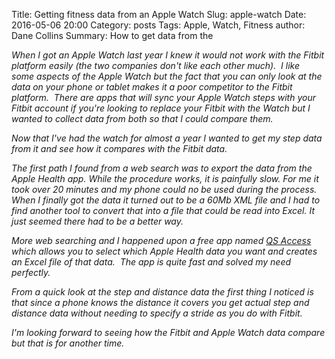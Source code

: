 Title: Getting fitness data from an Apple Watch</i>
Slug: apple-watch
Date: 2016-05-06 20:00
Category: posts
Tags: Apple, Watch, Fitness
author: Dane Collins
Summary: How to get data from the <i class="fab fa-apple"></i> <i class="fal fa-watch">

When I got an Apple Watch last year I knew it would not work with the Fitbit platform easily (the two companies don't like each other much).  I like some aspects of the Apple Watch but the fact that you can only look at the data on your phone or tablet makes it a poor competitor to the Fitbit platform.  There are apps that will sync your Apple Watch steps with your Fitbit account if you're looking to replace your Fitbit with the Watch but I wanted to collect data from both so that I could compare them.

Now that I've had the watch for almost a year I wanted to get my step data from it and see how it compares with the Fitbit data.

The first path I found from a web search was to export the data from the Apple Health app. While the procedure works, it is painfully slow. For me it took over 20 minutes and my phone could no be used during the process. When I finally got the data it turned out to be a 60Mb XML file and I had to find another tool to convert that into a file that could be read into Excel. It just seemed there had to be a better way.

More web searching and I happened upon a free app named [QS Access](https://itunes.apple.com/us/app/qs-access/id920297614?mt=8) which allows you to select which Apple Health data you want and creates an Excel file of that data.  The app is quite fast and solved my need perfectly.

From a quick look at the step and distance data the first thing I noticed is that since a phone knows the distance it covers you get actual step and distance data without needing to specify a stride as you do with Fitbit.

I'm looking forward to seeing how the Fitbit and Apple Watch data compare but that is for another time.
